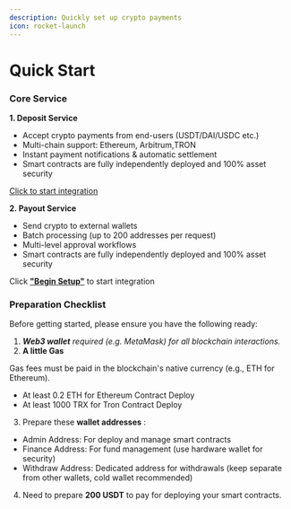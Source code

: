 ```yaml
---
description: Quickly set up crypto payments
icon: rocket-launch
---
```


# Quick Start

### Core Service

**1. Deposit Service**

* Accept crypto payments from end-users (USDT/DAI/USDC etc.)
* Multi-chain support: Ethereum, Arbitrum,TRON
* Instant payment notifications & automatic settlement
* Smart contracts are fully independently deployed and 100% asset security



[Click  to start integration](deposit-service.md#step-1-deploy-payment-contract)

**2. Payout Service**

* Send crypto to external wallets
* Batch processing (up to 200 addresses per request)
* Multi-level approval workflows
* Smart contracts are fully independently deployed and 100% asset security

Click [**"Begin Setup"**](quick-start/payout-service.md) to start integration

### Preparation Checklist

Before getting started, please ensure you have the following ready:

1. &#x20;_**Web3 wallet**   required (e.g. MetaMask) for all blockchain interactions._
2. **A little Gas** &#x20;

&#x20;  Gas fees must be paid in the blockchain's native currency (e.g., ETH for Ethereum).

* At least 0.2 ETH for Ethereum Contract Deploy
* At least 1000 TRX for Tron Contract Deploy

3. Prepare these  **wallet addresses** :

* Admin Address: For deploy and manage smart contracts
* Finance Address: For fund management (use hardware wallet for security)
* Withdraw Address: Dedicated address for withdrawals (keep separate from other wallets, cold wallet recommended)

4. Need to prepare **200 USDT** to pay for deploying your smart contracts.
